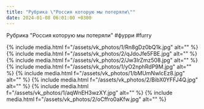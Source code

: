```yaml
---
title: "Рубрика \"Россия которую мы потеряли\""
date: 2024-01-08 06:01:00 +0300
---
```


Рубрика "Россия которую мы потеряли"
#фурри #furry


{% include media.html f="/assets/vk_photos/1/Rn8gDz0bQ1k.jpg" alt="" %}
{% include media.html f="/assets/vk_photos/2/qJdoJfe5FBE.jpg" alt="" %}
{% include media.html f="/assets/vk_photos/2/Jw3IrZmz508.jpg" alt="" %}
{% include media.html f="/assets/vk_photos/1/yO2nphRdP9M.jpg" alt="" %}
{% include media.html f="/assets/vk_photos/1/bMUmNwlcEz8.jpg" alt="" %}
{% include media.html f="/assets/vk_photos/2/BibX0YFFJ4Q.jpg" alt="" %}
{% include media.html f="/assets/vk_photos/1/aqWnEH3wzXY.jpg" alt="" %}
{% include media.html f="/assets/vk_photos/2/oCffro0aKfw.jpg" alt="" %}
